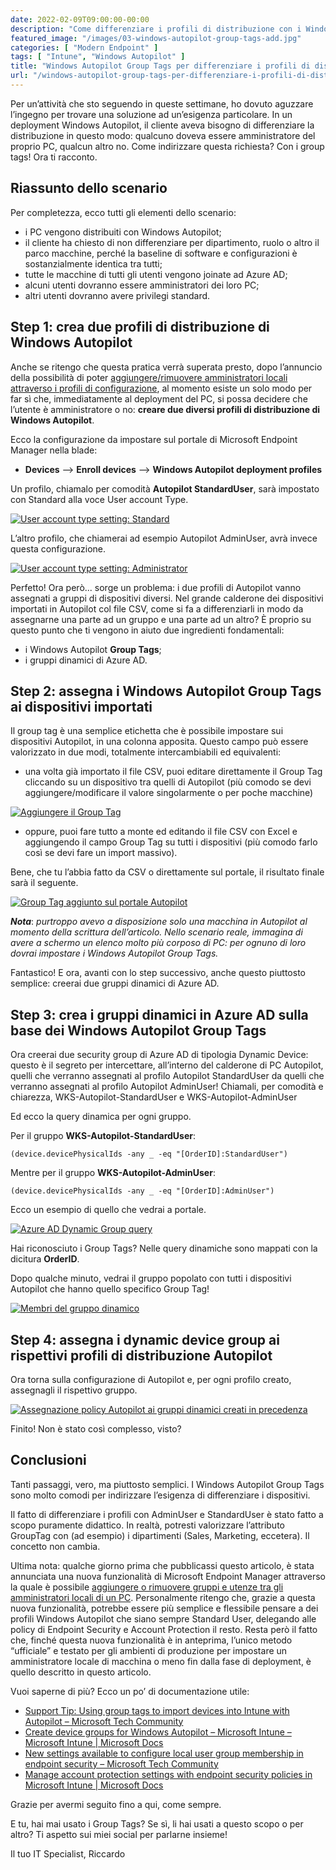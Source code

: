```yaml
---
date: 2022-02-09T09:00:00-00:00
description: "Come differenziare i profili di distribuzione con i Windows Autopilot Group Tags e i dynamic device group su Azure AD."
featured_image: "/images/03-windows-autopilot-group-tags-add.jpg"
categories: [ "Modern Endpoint" ]
tags: [ "Intune", "Windows Autopilot" ]
title: "Windows Autopilot Group Tags per differenziare i profili di distribuzione"
url: "/windows-autopilot-group-tags-per-differenziare-i-profili-di-distribuzione"
---
```

Per un’attività che sto seguendo in queste settimane, ho dovuto aguzzare l’ingegno per trovare una soluzione ad un’esigenza particolare. In un deployment Windows Autopilot, il cliente aveva bisogno di differenziare la distribuzione in questo modo: qualcuno doveva essere amministratore del proprio PC, qualcun altro no. Come indirizzare questa richiesta? Con i group tags! Ora ti racconto.

## Riassunto dello scenario
Per completezza, ecco tutti gli elementi dello scenario:
- i PC vengono distribuiti con Windows Autopilot;
- il cliente ha chiesto di non differenziare per dipartimento, ruolo o altro il parco macchine, perché la baseline di software e configurazioni è sostanzialmente identica tra tutti;
- tutte le macchine di tutti gli utenti vengono joinate ad Azure AD;
- alcuni utenti dovranno essere amministratori dei loro PC;
- altri utenti dovranno avere privilegi standard.

## Step 1: crea due profili di distribuzione di Windows Autopilot
Anche se ritengo che questa pratica verrà superata presto, dopo l’annuncio della possibilità di poter [aggiungere/rimuovere amministratori locali attraverso i profili di configurazione](/configurazione-dei-gruppi-locali-microsoft-endpoint-manager/), al momento esiste un solo modo per far sì che, immediatamente al deployment del PC, si possa decidere che l’utente è amministratore o no: **creare due diversi profili di distribuzione di Windows Autopilot**.

Ecco la configurazione da impostare sul portale di Microsoft Endpoint Manager nella blade:
- **Devices** –> **Enroll devices** –> **Windows Autopilot deployment profiles**

Un profilo, chiamalo per comodità **Autopilot StandardUser**, sarà impostato con Standard alla voce User account Type.

[![User account type setting: Standard](/images/01-windows-autopilot-standard-user-profile.jpg)](/images/01-windows-autopilot-standard-user-profile.jpg)

L’altro profilo, che chiamerai ad esempio Autopilot AdminUser, avrà invece questa configurazione.

[![User account type setting: Administrator](/images/02-windows-autopilot-admin-user-profile.jpg)](/images/02-windows-autopilot-admin-user-profile.jpg)

Perfetto! Ora però... sorge un problema: i due profili di Autopilot vanno assegnati a gruppi di dispositivi diversi. Nel grande calderone dei dispositivi importati in Autopilot col file CSV, come si fa a differenziarli in modo da assegnarne una parte ad un gruppo e una parte ad un altro? È proprio su questo punto che ti vengono in aiuto due ingredienti fondamentali:
- i Windows Autopilot **Group Tags**;
- i gruppi dinamici di Azure AD.

## Step 2: assegna i Windows Autopilot Group Tags ai dispositivi importati
Il group tag è una semplice etichetta che è possibile impostare sui dispositivi Autopilot, in una colonna apposita. Questo campo può essere valorizzato in due modi, totalmente intercambiabili ed equivalenti:
- una volta già importato il file CSV, puoi editare direttamente il Group Tag cliccando su un dispositivo tra quelli di Autopilot (più comodo se devi aggiungere/modificare il valore singolarmente o per poche macchine)

[![Aggiungere il Group Tag](/images/03-windows-autopilot-group-tags-add.jpg)](/images/03-windows-autopilot-group-tags-add.jpg)

- oppure, puoi fare tutto a monte ed editando il file CSV con Excel e aggiungendo il campo Group Tag su tutti i dispositivi (più comodo farlo così se devi fare un import massivo).

Bene, che tu l’abbia fatto da CSV o direttamente sul portale, il risultato finale sarà il seguente.

[![Group Tag aggiunto sul portale Autopilot](/images/04-windows-autopilot-group-tags-result.jpg)](/images/04-windows-autopilot-group-tags-result.jpg)

***Nota***: *purtroppo avevo a disposizione solo una macchina in Autopilot al momento della scrittura dell’articolo. Nello scenario reale, immagina di avere a schermo un elenco molto più corposo di PC: per ognuno di loro dovrai impostare i Windows Autopilot Group Tags.*

Fantastico! E ora, avanti con lo step successivo, anche questo piuttosto semplice: creerai due gruppi dinamici di Azure AD.

## Step 3: crea i gruppi dinamici in Azure AD sulla base dei Windows Autopilot Group Tags
Ora creerai due security group di Azure AD di tipologia Dynamic Device: questo è il segreto per intercettare, all’interno del calderone di PC Autopilot, quelli che verranno assegnati al profilo Autopilot StandardUser da quelli che verranno assegnati al profilo Autopilot AdminUser! Chiamali, per comodità e chiarezza, WKS-Autopilot-StandardUser e WKS-Autopilot-AdminUser

Ed ecco la query dinamica per ogni gruppo.

Per il gruppo **WKS-Autopilot-StandardUser**:

    (device.devicePhysicalIds -any _ -eq "[OrderID]:StandardUser")

Mentre per il gruppo **WKS-Autopilot-AdminUser**:

    (device.devicePhysicalIds -any _ -eq "[OrderID]:AdminUser")

Ecco un esempio di quello che vedrai a portale.

[![Azure AD Dynamic Group query](/images/05-windows-autopilot-group-tags-dynamic-group-query.jpg)](/images/05-windows-autopilot-group-tags-dynamic-group-query.jpg)

Hai riconosciuto i Group Tags? Nelle query dinamiche sono mappati con la dicitura **OrderID**.

Dopo qualche minuto, vedrai il gruppo popolato con tutti i dispositivi Autopilot che hanno quello specifico Group Tag!

[![Membri del gruppo dinamico](/images/06-windows-autopilot-group-tags-dynamic-group-member.jpg)](/images/06-windows-autopilot-group-tags-dynamic-group-member.jpg)

## Step 4: assegna i dynamic device group ai rispettivi profili di distribuzione Autopilot
Ora torna sulla configurazione di Autopilot e, per ogni profilo creato, assegnagli il rispettivo gruppo.

[![Assegnazione policy Autopilot ai gruppi dinamici creati in precedenza](/images/07-windows-autopilot-group-tags-profile-assignment.jpg)](/images/07-windows-autopilot-group-tags-profile-assignment.jpg)

Finito! Non è stato così complesso, visto?

## Conclusioni
Tanti passaggi, vero, ma piuttosto semplici. I Windows Autopilot Group Tags sono molto comodi per indirizzare l’esigenza di differenziare i dispositivi.

Il fatto di differenziare i profili con AdminUser e StandardUser è stato fatto a scopo puramente didattico. In realtà, potresti valorizzare l’attributo GroupTag con (ad esempio) i dipartimenti (Sales, Marketing, eccetera). Il concetto non cambia.

Ultima nota: qualche giorno prima che pubblicassi questo articolo, è stata annunciata una nuova funzionalità di Microsoft Endpoint Manager attraverso la quale è possibile [aggiungere o rimuovere gruppi e utenze tra gli amministratori locali di un PC](/configurazione-dei-gruppi-locali-microsoft-endpoint-manager/). Personalmente ritengo che, grazie a questa nuova funzionalità, potrebbe essere più semplice e flessibile pensare a dei profili Windows Autopilot che siano sempre Standard User, delegando alle policy di Endpoint Security e Account Protection il resto. Resta però il fatto che, finché questa nuova funzionalità è in anteprima, l’unico metodo “ufficiale” e testato per gli ambienti di produzione per impostare un amministratore locale di macchina o meno fin dalla fase di deployment, è quello descritto in questo articolo.

Vuoi saperne di più? Ecco un po’ di documentazione utile:
- [Support Tip: Using group tags to import devices into Intune with Autopilot – Microsoft Tech Community](https://techcommunity.microsoft.com/t5/intune-customer-success/support-tip-using-group-tags-to-import-devices-into-intune-with/ba-p/815336)
- [Create device groups for Windows Autopilot – Microsoft Intune – Microsoft Intune | Microsoft Docs](https://docs.microsoft.com/en-us/mem/autopilot/enrollment-autopilot#create-an-autopilot-deployment-profile)
- [New settings available to configure local user group membership in endpoint security – Microsoft Tech Community](https://techcommunity.microsoft.com/t5/intune-customer-success/new-settings-available-to-configure-local-user-group-membership/ba-p/3093207)
- [Manage account protection settings with endpoint security policies in Microsoft Intune | Microsoft Docs](https://docs.microsoft.com/en-us/mem/intune/protect/endpoint-security-account-protection-policy)

Grazie per avermi seguito fino a qui, come sempre.

E tu, hai mai usato i Group Tags? Se sì, li hai usati a questo scopo o per altro? Ti aspetto sui miei social per parlarne insieme!

Il tuo IT Specialist, Riccardo
